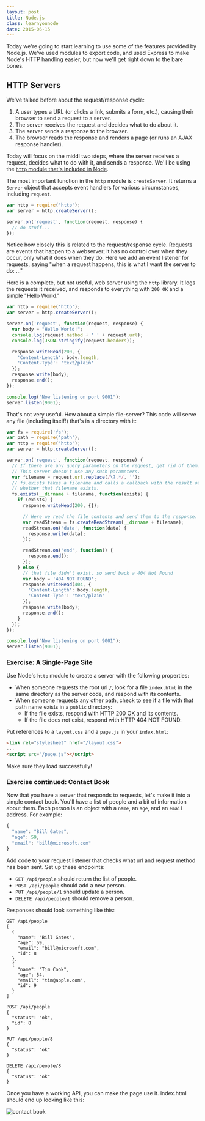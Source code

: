 ```yaml
---
layout: post
title: Node.js
class: learnyounode
date: 2015-06-15
---
```


Today we're going to start learning to use some of the features provided by Node.js. We've used modules to export code, and used Express to make Node's HTTP handling easier, but now we'll get right down to the bare bones.

## HTTP Servers

We've talked before about the request/response cycle:

1. A user types a URL (or clicks a link, submits a form, etc.), causing their browser to send a request to a server.
1. The server receives the request and decides what to do about it.
1. The server sends a response to the browser.
1. The browser reads the response and renders a page (or runs an AJAX response handler).

Today will focus on the middl two steps, where the server receives a request, decides what to do with it, and sends a response. We'll be using the [`http` module that's included in Node](https://nodejs.org/api/http.html).

The most important function in the `http` module is `createServer`. It returns a `Server` object that accepts event handlers for various circumstances, including `request`.

```JavaScript
var http = require('http');
var server = http.createServer();

server.on('request', function(request, response) {
  // do stuff...
});
```

Notice how closely this is related to the request/response cycle. Requests are events that happen to a webserver; it has no control over when they occur, only what it does when they do. Here we add an event listener for requests, saying "when a request happens, this is what I want the server to do: ..."

Here is a complete, but not useful, web server using the `http` library. It logs the requests it received, and responds to everything with `200 OK` and a simple "Hello World."

```JavaScript
var http = require('http');
var server = http.createServer();

server.on('request', function(request, response) {
  var body = "Hello World!";
  console.log(request.method + ' ' + request.url);
  console.log(JSON.stringify(request.headers));

  response.writeHead(200, {
    'Content-Length': body.length,
    'Content-Type': 'text/plain'
  });
  response.write(body);
  response.end();
});

console.log("Now listening on port 9001");
server.listen(9001);
```

That's not very useful. How about a simple file-server? This code will serve any file (including itself!) that's in a directory with it:

```JavaScript
var fs = require('fs');
var path = require('path');
var http = require('http');
var server = http.createServer();

server.on('request', function(request, response) {
  // If there are any query parameters on the request, get rid of them.
  // This server doesn't use any such parameters.
  var filename = request.url.replace(/\?.*/, '');
  // fs.exists takes a filename and calls a callback with the result of
  // whether that filename exists.
  fs.exists(__dirname + filename, function(exists) {
    if (exists) {
      response.writeHead(200, {});

      // Here we read the file contents and send them to the response.
      var readStream = fs.createReadStream(__dirname + filename);
      readStream.on('data', function(data) {
        response.write(data);
      });

      readStream.on('end', function() {
        response.end();
      });
    } else {
      // that file didn't exist, so send back a 404 Not Found
      var body = '404 NOT FOUND';
      response.writeHead(404, {
        'Content-Length': body.length,
        'Content-Type': 'text/plain'
      });
      response.write(body);
      response.end();
    }
  });
});

console.log("Now listening on port 9001");
server.listen(9001);

```

### Exercise: A Single-Page Site

Use Node's `http` module to create a server with the following properties:

* When someone requests the root url `/`, look for a file `index.html` in the same directory as the server code, and respond with its contents.
* When someone requests any other path, check to see if a file with that path name exists in a `public` directory:
  * If the file exists, respond with HTTP 200 OK and its contents.
  * If the file does not exist, respond with HTTP 404 NOT FOUND.

Put references to a `layout.css` and a `page.js` in your `index.html`:

```HTML
<link rel="stylesheet" href="/layout.css">
...
<script src="/page.js"></script>
```

Make sure they load successfully!

### Exercise continued: Contact Book

Now that you have a server that responds to requests, let's make it into a simple contact book. You'll have a list of people and a bit of information about them. Each person is an object with a `name`, an `age`, and an `email` address. For example:

```JavaScript
{
  "name": "Bill Gates",
  "age": 59,
  "email": "bill@microsoft.com"
}
```

Add code to your request listener that checks what url and request method has been sent. Set up these endpoints:

* `GET /api/people` should return the list of people.
* `POST /api/people` should add a new person.
* `PUT /api/people/1` should update a person.
* `DELETE /api/people/1` should remove a person.

Responses should look something like this:

```
GET /api/people
[
  {
    "name": "Bill Gates",
    "age": 59,
    "email": "bill@microsoft.com",
    "id": 8
  },
  {
    "name": "Tim Cook",
    "age": 54,
    "email": "tim@apple.com",
    "id": 9
  }
]

POST /api/people
{
  "status": "ok",
  "id": 8
}

PUT /api/people/8
{
  "status": "ok"
}

DELETE /api/people/8
{
  "status": "ok"
}

```

Once you have a working API, you can make the page use it. index.html should end up looking like this:

![contact book]({{site.baseurl}}/images/00-07-01-contact-book.png)
